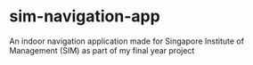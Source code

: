 # sim-navigation-app

An indoor navigation application made for Singapore Institute of Management (SIM) as part of my final year project
